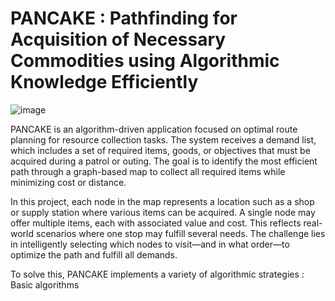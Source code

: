# PANCAKE : Pathfinding for Acquisition of Necessary Commodities using Algorithmic Knowledge Efficiently  
![image](https://upload.wikimedia.org/wikipedia/commons/thumb/4/40/Foodiesfeed.com_pouring-honey-on-pancakes-with-walnuts.jpg/1200px-Foodiesfeed.com_pouring-honey-on-pancakes-with-walnuts.jpg)  
  
PANCAKE is an algorithm-driven application focused on optimal route planning for resource collection tasks. The system receives a demand list, which includes a set of required items, goods, or objectives that must be acquired during a patrol or outing. The goal is to identify the most efficient path through a graph-based map to collect all required items while minimizing cost or distance.  
  
In this project, each node in the map represents a location such as a shop or supply station where various items can be acquired. A single node may offer multiple items, each with associated value and cost. This reflects real-world scenarios where one stop may fulfill several needs. The challenge lies in intelligently selecting which nodes to visit—and in what order—to optimize the path and fulfill all demands.  

To solve this, PANCAKE implements a variety of algorithmic strategies :  
    Basic algorithms